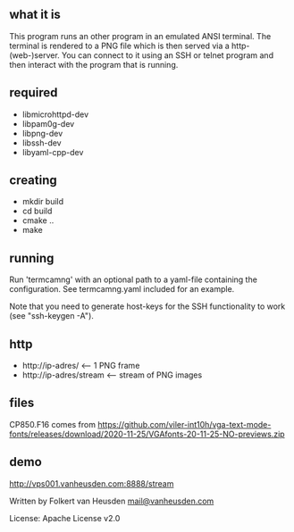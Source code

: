 what it is
----------

This program runs an other program in an emulated ANSI terminal.
The terminal is rendered to a PNG file which is then served via a http-
(web-)server.
You can connect to it using an SSH or telnet program and then interact
with the program that is running.


required
--------

 * libmicrohttpd-dev
 * libpam0g-dev
 * libpng-dev
 * libssh-dev
 * libyaml-cpp-dev


creating
--------

 * mkdir build
 * cd build
 * cmake ..
 * make


running
-------

Run 'termcamng' with an optional path to a yaml-file containing the
configuration. See termcamng.yaml included for an example.

Note that you need to generate host-keys for the SSH functionality
to work (see "ssh-keygen -A").


http
----

 * http://ip-adres/        <-- 1 PNG frame
 * http://ip-adres/stream  <-- stream of PNG images


files
-----

CP850.F16 comes from https://github.com/viler-int10h/vga-text-mode-fonts/releases/download/2020-11-25/VGAfonts-20-11-25-NO-previews.zip


demo
----

http://vps001.vanheusden.com:8888/stream


Written by Folkert van Heusden <mail@vanheusden.com>

License: Apache License v2.0
